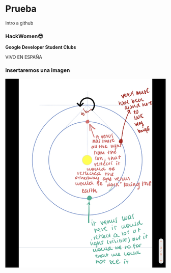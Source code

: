 # Prueba
Intro a github

### HackWomen😎

**Google Developer Student Clubs**

VIVO EN ESPAÑA


### insertaremos una imagen
![astro](img/IMG-0362.jpg)

